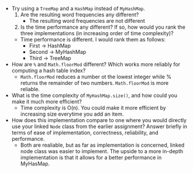 - Try using a `TreeMap` and a `HashMap` instead of `MyHashMap`.
  1. Are the resulting word frequencies any different?
      - The resulting word frequencies are not different
  1. Is the time performance any different? If so, how would you rank the three implementations (in increasing order of time complexity)?
    - Time performance is different. I would rank them as follows:
      - First -> HashMap
      - Second -> MyHashMap
      - Third -> TreeMap
- How are `%` and `Math.floorMod` different? Which works more reliably for computing a hash table index?
  - `Math.floorMod` reduces a number ot the lowest integer while % returns the remainder of two numbers. `Math.floorMod` is more reliable. 
- What is the time complexity of `MyHashMap.size()`, and how could you make it much more efficient?
  - Time complexity is O(n). You could make it more efficient by increasing size everytime you add an item.
- How does this implementation compare to one where you would directly use your linked `Node` class from the earlier assignment? Answer briefly in terms of ease of implementation, correctness, reliability, and performance.
  - Both are realiable, but as far as implementation is concerned, linked node class was easier to implement. The upside to a more in-depth implementation is that it allows for a better performance in MyHasMap. 